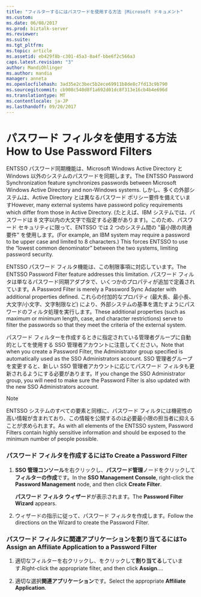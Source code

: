 ```yaml
---
title: "フィルターするにはパスワードを使用する方法 |Microsoft ドキュメント"
ms.custom: 
ms.date: 06/08/2017
ms.prod: biztalk-server
ms.reviewer: 
ms.suite: 
ms.tgt_pltfrm: 
ms.topic: article
ms.assetid: eb429f8b-c301-45a3-8a4f-bbe6f2c566a3
caps.latest.revision: "3"
author: MandiOhlinger
ms.author: mandia
manager: anneta
ms.openlocfilehash: 3ad35e2c3bec5b2ece69911b8de8c7fd13c9b790
ms.sourcegitcommit: cb908c540d8f1a692d01dc8f313e16cb4b4e696d
ms.translationtype: MT
ms.contentlocale: ja-JP
ms.lasthandoff: 09/20/2017
---
```

# <a name="how-to-use-password-filters"></a><span data-ttu-id="4c976-102">パスワード フィルタを使用する方法</span><span class="sxs-lookup"><span data-stu-id="4c976-102">How to Use Password Filters</span></span>
<span data-ttu-id="4c976-103">ENTSSO パスワード同期機能は、Microsoft Windows Active Directory と Windows 以外のシステムのパスワードを同期します。</span><span class="sxs-lookup"><span data-stu-id="4c976-103">The ENTSSO Password Synchronization feature synchronizes passwords between Microsoft Windows Active Directory and non-Windows systems.</span></span> <span data-ttu-id="4c976-104">しかし、多くの外部システムは、Active Directory とは異なるパスワード ポリシー要件を備えています</span><span class="sxs-lookup"><span data-stu-id="4c976-104">However, many external systems have password policy requirements which differ from those in Active Directory.</span></span> <span data-ttu-id="4c976-105">(たとえば、IBM システムでは、パスワードは 8 文字以内の大文字で指定する必要があります)。このため、パスワード セキュリティに限って、ENTSSO では 2 つのシステム間の "最小限の共通要件" を使用します。</span><span class="sxs-lookup"><span data-stu-id="4c976-105">(For example, an IBM system may require a password to be upper case and limited to 8 characters.) This forces ENTSSO to use the “lowest common denominator” between the two systems, limiting password security.</span></span>  
  
 <span data-ttu-id="4c976-106">ENTSSO パスワード フィルタ機能は、この制限事項に対応しています。</span><span class="sxs-lookup"><span data-stu-id="4c976-106">The ENTSSO Password Filter feature addresses this limitation.</span></span> <span data-ttu-id="4c976-107">パスワード フィルタは単なるパスワード同期アダプタで、いくつかのプロパティが追加で定義されています。</span><span class="sxs-lookup"><span data-stu-id="4c976-107">A Password Filter is merely a Password Sync Adapter with additional properties defined.</span></span> <span data-ttu-id="4c976-108">これらの付加的なプロパティ (最大長、最小長、大文字/小文字、文字制限など) により、外部システムの基準を満たすようにパスワードのフィルタ処理を実行します。</span><span class="sxs-lookup"><span data-stu-id="4c976-108">These additional properties (such as maximum or minimum length, case, and character restrictions) serve to filter the passwords so that they meet the criteria of the external system.</span></span>  
  
 <span data-ttu-id="4c976-109">パスワード フィルターを作成するときに指定されている管理者グループに自動的としてを使用する SSO 管理者アカウントに注意してください。</span><span class="sxs-lookup"><span data-stu-id="4c976-109">Note that when you create a Password Filter, the Administrator group specified is automatically used as the SSO Administrators account.</span></span> <span data-ttu-id="4c976-110">SSO 管理者グループを変更すると、新しい SSO 管理者アカウントに応じてパスワード フィルタも更新されるようにする必要があります。</span><span class="sxs-lookup"><span data-stu-id="4c976-110">If you change the SSO Administrator group, you will need to make sure the Password Filter is also updated with the new SSO Administrators account.</span></span>  
  
> [!NOTE]
>  <span data-ttu-id="4c976-111">ENTSSO システムのすべての要素と同様に、パスワード フィルタには機密性の高い情報が含まれており、この情報を公開するのは必要最小限の担当者に抑えることが求められます。</span><span class="sxs-lookup"><span data-stu-id="4c976-111">As with all elements of the ENTSSO system, Password Filters contain highly sensitive information and should be exposed to the minimum number of people possible.</span></span>  
  
### <a name="to-create-a-password-filter"></a><span data-ttu-id="4c976-112">パスワード フィルタを作成するには</span><span class="sxs-lookup"><span data-stu-id="4c976-112">To Create a Password Filter</span></span>  
  
1.  <span data-ttu-id="4c976-113">**SSO 管理コンソール**を右クリックし、**パスワード管理**ノードをクリックして**フィルターの作成**です。</span><span class="sxs-lookup"><span data-stu-id="4c976-113">In the **SSO Management Console**, right-click the **Password Management** node, and then click **Create Filter**.</span></span>  
  
     <span data-ttu-id="4c976-114">**パスワード フィルタ ウィザード**が表示されます。</span><span class="sxs-lookup"><span data-stu-id="4c976-114">The **Password Filter Wizard** appears.</span></span>  
  
2.  <span data-ttu-id="4c976-115">ウィザードの指示に従って、パスワード フィルタを作成します。</span><span class="sxs-lookup"><span data-stu-id="4c976-115">Follow the directions on the Wizard to create the Password Filter.</span></span>  
  
### <a name="to-assign-an-affiliate-application-to-a-password-filter"></a><span data-ttu-id="4c976-116">パスワード フィルタに関連アプリケーションを割り当てるには</span><span class="sxs-lookup"><span data-stu-id="4c976-116">To Assign an Affiliate Application to a Password Filter</span></span>  
  
1.  <span data-ttu-id="4c976-117">適切なフィルターを右クリックし、をクリックして**割り当てる**しています.</span><span class="sxs-lookup"><span data-stu-id="4c976-117">Right-click the appropriate filter, and then click **Assign**….</span></span>  
  
2.  <span data-ttu-id="4c976-118">適切な選択**関連アプリケーション**です。</span><span class="sxs-lookup"><span data-stu-id="4c976-118">Select the appropriate **Affiliate Application**.</span></span>